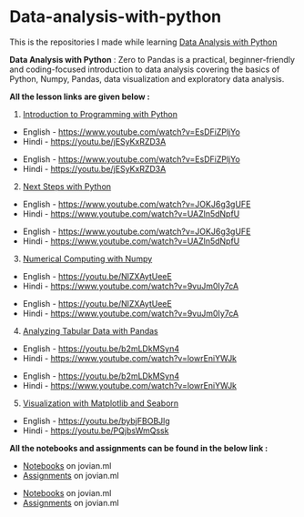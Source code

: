# Data-analysis-with-python
This is the repositories I made while learning [Data Analysis with Python](https://www.zerotopandas.com/.)

**Data Analysis with Python** : Zero to Pandas is a practical, beginner-friendly and coding-focused introduction to data analysis covering the basics of Python, Numpy, Pandas, data visualization and exploratory data analysis.


**All the lesson links are given below :**

1. [Introduction to Programming with Python](https://jovian.ml/learn/data-analysis-with-python-zero-to-pandas/lesson/lesson-1-introduction-to-programming-with-Python)
* English - https://www.youtube.com/watch?v=EsDFiZPljYo
* Hindi - https://youtu.be/jESyKxRZD3A

- English - https://www.youtube.com/watch?v=EsDFiZPljYo
- Hindi - https://youtu.be/jESyKxRZD3A

2. [Next Steps with Python](https://jovian.ml/learn/data-analysis-with-python-zero-to-pandas/lesson/lesson-2-next-steps-with-python)
* English - https://www.youtube.com/watch?v=JOKJ6g3gUFE
* Hindi - https://www.youtube.com/watch?v=UAZln5dNpfU

- English - https://www.youtube.com/watch?v=JOKJ6g3gUFE
- Hindi - https://www.youtube.com/watch?v=UAZln5dNpfU

3. [Numerical Computing with Numpy](https://jovian.ml/learn/data-analysis-with-python-zero-to-pandas/lesson/lesson-3-numerical-computing-with-numpy)
* English - https://youtu.be/NlZXAytUeeE
* Hindi - https://www.youtube.com/watch?v=9vuJm0Iy7cA

- English - https://youtu.be/NlZXAytUeeE
- Hindi - https://www.youtube.com/watch?v=9vuJm0Iy7cA

4. [Analyzing Tabular Data with Pandas](https://jovian.ml/learn/data-analysis-with-python-zero-to-pandas/lesson/lesson-4-analyzing-tabular-data-with-pandas)
* English - https://youtu.be/b2mLDkMSyn4
* Hindi - https://www.youtube.com/watch?v=lowrEniYWJk

- English - https://youtu.be/b2mLDkMSyn4
- Hindi - https://www.youtube.com/watch?v=lowrEniYWJk

5. [Visualization with Matplotlib and Seaborn](https://jovian.ml/learn/data-analysis-with-python-zero-to-pandas/lesson/lesson-5-data-visualization-with-matplotlib-and-seaborn)

- English - https://youtu.be/bybjFBOBJlg
- Hindi - https://youtu.be/PQjbsWmQssk

**All the notebooks and assignments can be found in the below link :**
* [Notebooks](https://jovian.ml/sagarrajaim/collections/data-analysis-with-python) on jovian.ml
* [Assignments](https://jovian.ml/sagarrajaim/collections/data-analysis-assignments) on jovian.ml

- [Notebooks](https://jovian.ml/sagarrajaim/collections/data-analysis-with-python) on jovian.ml
- [Assignments](https://jovian.ml/sagarrajaim/collections/data-analysis-assignments) on jovian.ml

